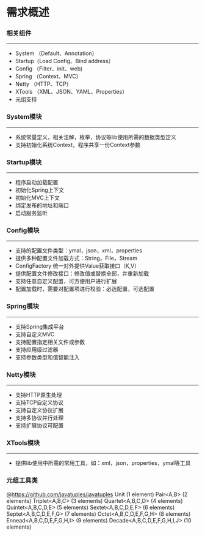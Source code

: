 # 需求概述

### 相关组件
------
* System （Default、Annotation）
* Startup（Load Config、Bind address）
* Config （Filter、init、web)
* Spring （Context、MVC）
* Netty  （HTTP、TCP）
* XTools （XML、JSON、YAML、Properties）
* 元组支持

### System模块
------
+ 系统常量定义，相关注解，枚举，协议等lib使用所需的数据类型定义
+ 支持初始化系统Context，程序共享一份Context参数

### Startup模块
------
+ 程序启动加载配置
+ 初始化Spring上下文
+ 初始化MVC上下文
+ 绑定发布的地址和端口
+ 启动服务监听

### Config模块
------
+ 支持的配置文件类型：ymal，json，xml，properties
+ 提供多种配置文件加载方式：String，File，Stream
+ ConfigFactory 统一对外提供Value获取接口（K,V）
+ 提供配置文件修改接口：修改值或替换全部，并重新加载
+ 支持任意自定义配置，可方便用户进行扩展
+ 配置加载时，需要对配置项进行校验：必选配置，可选配置

### Spring模块
------
+ 支持Spring集成平台
+ 支持自定义MVC
+ 支持配置指定相关文件或参数
+ 支持应用级过滤器
+ 支持参数类型和值智能注入

### Netty模块
------
+ 支持HTTP原生处理
+ 支持TCP自定义协议
+ 支持自定义协议扩展
+ 支持多协议并行处理
+ 支持扩展协议可配置

### XTools模块
------
+ 提供lib使用中所需的常用工具，如：xml，json，properties，ymal等工具

### 元组工具类
@https://github.com/javatuples/javatuples
Unit<A> (1 element)
Pair<A,B> (2 elements)
Triplet<A,B,C> (3 elements)
Quartet<A,B,C,D> (4 elements)
Quintet<A,B,C,D,E> (5 elements)
Sextet<A,B,C,D,E,F> (6 elements)
Septet<A,B,C,D,E,F,G> (7 elements)
Octet<A,B,C,D,E,F,G,H> (8 elements)
Ennead<A,B,C,D,E,F,G,H,I> (9 elements)
Decade<A,B,C,D,E,F,G,H,I,J> (10 elements)
